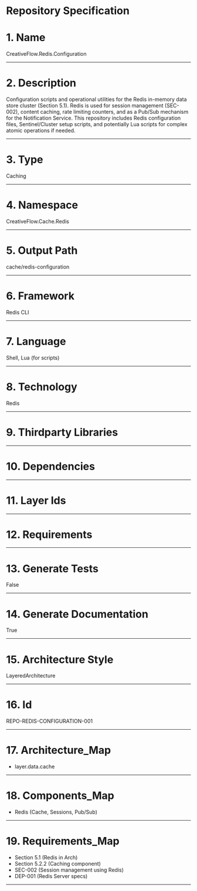 # Repository Specification

# 1. Name
CreativeFlow.Redis.Configuration


---

# 2. Description
Configuration scripts and operational utilities for the Redis in-memory data store cluster (Section 5.1). Redis is used for session management (SEC-002), content caching, rate limiting counters, and as a Pub/Sub mechanism for the Notification Service. This repository includes Redis configuration files, Sentinel/Cluster setup scripts, and potentially Lua scripts for complex atomic operations if needed.


---

# 3. Type
Caching


---

# 4. Namespace
CreativeFlow.Cache.Redis


---

# 5. Output Path
cache/redis-configuration


---

# 6. Framework
Redis CLI


---

# 7. Language
Shell, Lua (for scripts)


---

# 8. Technology
Redis


---

# 9. Thirdparty Libraries



---

# 10. Dependencies



---

# 11. Layer Ids



---

# 12. Requirements



---

# 13. Generate Tests
False


---

# 14. Generate Documentation
True


---

# 15. Architecture Style
LayeredArchitecture


---

# 16. Id
REPO-REDIS-CONFIGURATION-001


---

# 17. Architecture_Map

- layer.data.cache


---

# 18. Components_Map

- Redis (Cache, Sessions, Pub/Sub)


---

# 19. Requirements_Map

- Section 5.1 (Redis in Arch)
- Section 5.2.2 (Caching component)
- SEC-002 (Session management using Redis)
- DEP-001 (Redis Server specs)


---

